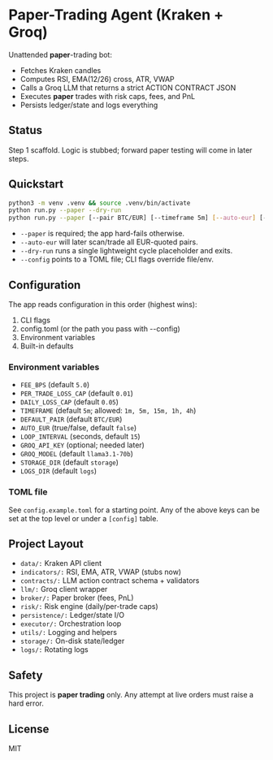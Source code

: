 # Paper-Trading Agent (Kraken + Groq)

Unattended **paper**-trading bot:
- Fetches Kraken candles
- Computes RSI, EMA(12/26) cross, ATR, VWAP
- Calls a Groq LLM that returns a strict ACTION CONTRACT JSON
- Executes **paper** trades with risk caps, fees, and PnL
- Persists ledger/state and logs everything

## Status
Step 1 scaffold. Logic is stubbed; forward paper testing will come in later steps.

## Quickstart
```bash
python3 -m venv .venv && source .venv/bin/activate
python run.py --paper --dry-run
python run.py --paper [--pair BTC/EUR] [--timeframe 5m] [--auto-eur] [--loop-interval 15] [--dry-run] [--config config.toml]
```

- `--paper` is required; the app hard-fails otherwise.
- `--auto-eur` will later scan/trade all EUR-quoted pairs.
- `--dry-run` runs a single lightweight cycle placeholder and exits.
- `--config` points to a TOML file; CLI flags override file/env.

## Configuration

The app reads configuration in this order (highest wins):
1. CLI flags
2. config.toml (or the path you pass with --config)
3. Environment variables
4. Built-in defaults

### Environment variables
- `FEE_BPS` (default `5.0`)
- `PER_TRADE_LOSS_CAP` (default `0.01`)
- `DAILY_LOSS_CAP` (default `0.05`)
- `TIMEFRAME` (default `5m`; allowed: `1m, 5m, 15m, 1h, 4h`)
- `DEFAULT_PAIR` (default `BTC/EUR`)
- `AUTO_EUR` (true/false, default `false`)
- `LOOP_INTERVAL` (seconds, default `15`)
- `GROQ_API_KEY` (optional; needed later)
- `GROQ_MODEL` (default `llama3.1-70b`)
- `STORAGE_DIR` (default `storage`)
- `LOGS_DIR` (default `logs`)

### TOML file
See `config.example.toml` for a starting point. Any of the above keys can be set at the top level or under a `[config]` table.

## Project Layout

- `data/:` Kraken API client
- `indicators/:` RSI, EMA, ATR, VWAP (stubs now)
- `contracts/:` LLM action contract schema + validators
- `llm/:` Groq client wrapper
- `broker/:` Paper broker (fees, PnL)
- `risk/:` Risk engine (daily/per-trade caps)
- `persistence/:` Ledger/state I/O
- `executor/:` Orchestration loop
- `utils/:` Logging and helpers
- `storage/:` On-disk state/ledger
- `logs/:` Rotating logs

## Safety

This project is **paper trading** only. Any attempt at live orders must raise a hard error.

## License

MIT
